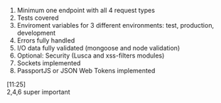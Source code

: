 1. Minimum one endpoint with all 4 request types
2. Tests covered 
3. Enviroment variables for 3 different environments: test, production, development
4. Errors fully handled 
5. I/O data fully validated (mongoose and node validation)
6. Optional: Security (Lusca and xss-filters modules)
7. Sockets implemented
8. PassportJS or JSON Web Tokens implemented

[11:25]  
2,4,6 super important